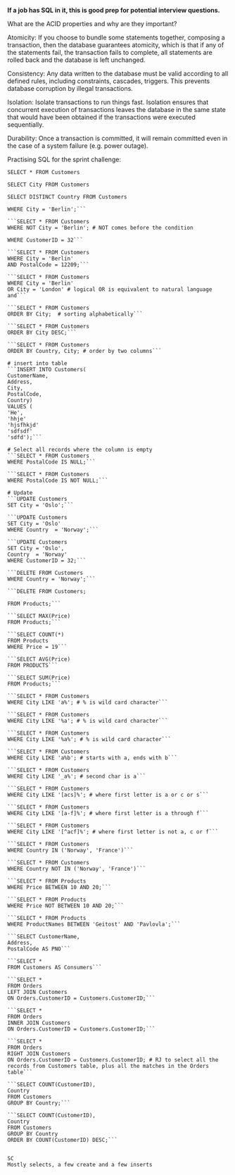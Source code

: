 **If a job has SQL in it, this is good prep for potential interview questions.**

What are the ACID properties and why are they important?

Atomicity:
If you choose to bundle some statements together, composing a transaction, then the database guarantees atomicity, which is that if any of the statements fail, the transaction fails to complete, all statements are rolled back and the database is left unchanged.

Consistency:
Any data written to the database must be valid according to all defined rules, including constraints, cascades, triggers. This prevents database corruption by illegal transactions.

Isolation:
Isolate transactions to run things fast. Isolation ensures that concurrent execution of transactions leaves the database in the same state that would have been obtained if the transactions were executed sequentially.

Durability:
Once a transaction is committed, it will remain committed even in the case of a system failure (e.g. power outage).

Practising SQL for the sprint challenge:

```SELECT * FROM Customers```

```SELECT City FROM Customers```

```SELECT DISTINCT Country FROM Customers```

```SELECT * FROM Customers
WHERE City = 'Berlin';```

```SELECT * FROM Customers
WHERE NOT City = 'Berlin'; # NOT comes before the condition
```

```SELECT * FROM Customers
WHERE CustomerID = 32```

```SELECT * FROM Customers
WHERE City = 'Berlin'
AND PostalCode = 12209;```

```SELECT * FROM Customers
WHERE City = 'Berlin'
OR City = 'London' # logical OR is equivalent to natural language and```

```SELECT * FROM Customers
ORDER BY City;  # sorting alphabetically```

```SELECT * FROM Customers
ORDER BY City DESC;```

```SELECT * FROM Customers
ORDER BY Country, City; # order by two columns```

# insert into table
```INSERT INTO Customers(
CustomerName,
Address,
City,
PostalCode,
Country)
VALUES (
'He',
'hhje'
'hjsfhkjd'
'sdfsdf'
'sdfd');```

# Select all records where the column is empty
```SELECT * FROM Customers
WHERE PostalCode IS NULL;```

```SELECT * FROM Customers
WHERE PostalCode IS NOT NULL;```

# Update
```UPDATE Customers
SET City = 'Oslo';```

```UPDATE Customers
SET City = 'Oslo'
WHERE Country  = 'Norway';```

```UPDATE Customers
SET City = 'Oslo',
Country  = 'Norway'
WHERE CustomerID = 32;```

```DELETE FROM Customers
WHERE Country = 'Norway';```

```DELETE FROM Customers;
```

```SELECT MIN(Price)
FROM Products;```

```SELECT MAX(Price)
FROM Products;```

```SELECT COUNT(*)
FROM Products
WHERE Price = 19```

```SELECT AVG(Price)
FROM PRODUCTS```

```SELECT SUM(Price)
FROM Products;```

```SELECT * FROM Customers
WHERE City LIKE 'a%'; # % is wild card character```

```SELECT * FROM Customers
WHERE City LIKE '%a'; # % is wild card character```

```SELECT * FROM Customers
WHERE City LIKE '%a%'; # % is wild card character```

```SELECT * FROM Customers
WHERE City LIKE 'a%b'; # starts with a, ends with b```

```SELECT * FROM Customers
WHERE City LIKE '_a%'; # second char is a```

```SELECT * FROM Customers
WHERE City LIKE '[acs]%'; # where first letter is a or c or s```

```SELECT * FROM Customers
WHERE City LIKE '[a-f]%'; # where first letter is a through f```

```SELECT * FROM Customers
WHERE City LIKE '[^acf]%'; # where first letter is not a, c or f```

```SELECT * FROM Customers
WHERE Country IN ('Norway', 'France')```

```SELECT * FROM Customers
WHERE Country NOT IN ('Norway', 'France')```

```SELECT * FROM Products
WHERE Price BETWEEN 10 AND 20;```

```SELECT * FROM Products
WHERE Price NOT BETWEEN 10 AND 20;```

```SELECT * FROM Products
WHERE ProductNames BETWEEN 'Geitost' AND 'Pavlovla';```

```SELECT CustomerName,
Address,
PostalCode AS PNO```

```SELECT *
FROM Customers AS Consumers```

```SELECT *
FROM Orders
LEFT JOIN Customers
ON Orders.CustomerID = Customers.CustomerID;```

```SELECT *
FROM Orders
INNER JOIN Customers
ON Orders.CustomerID = Customers.CustomerID;```

```SELECT *
FROM Orders
RIGHT JOIN Customers
ON Orders.CustomerID = Customers.CustomerID; # RJ to select all the records from Customers table, plus all the matches in the Orders table```

```SELECT COUNT(CustomerID),
Country
FROM Customers
GROUP BY Country;```

```SELECT COUNT(CustomerID),
Country
FROM Customers
GROUP BY Country
ORDER BY COUNT(CustomerID) DESC;```


SC
Mostly selects, a few create and a few inserts
